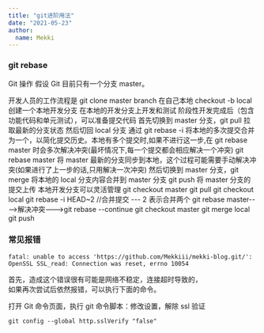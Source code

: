 ```yaml
---
title: "git进阶用法"
date: "2021-05-23"
author:
  name: Mekki
---
```


### git rebase

Git 操作
假设 Git 目前只有一个分支 master。

开发人员的工作流程是
git clone master branch
在自己本地 checkout -b local 创建一个本地开发分支
在本地的开发分支上开发和测试
阶段性开发完成后（包含功能代码和单元测试），可以准备提交代码
首先切换到 master 分支，git pull 拉取最新的分支状态
然后切回 local 分支
通过 git rebase -i 将本地的多次提交合并为一个，以简化提交历史。本地有多个提交时,如果不进行这一步,在 git rebase master 时会多次解决冲突(最坏情况下,每一个提交都会相应解决一个冲突)
git rebase master 将 master 最新的分支同步到本地，这个过程可能需要手动解决冲突(如果进行了上一步的话,只用解决一次冲突)
然后切换到 master 分支，git merge 将本地的 local 分支内容合并到 master 分支
git push 将 master 分支的提交上传
本地开发分支可以灵活管理
git checkout master
git pull
git checkout local
git rebase -i HEAD~2 //合并提交 --- 2 表示合并两个
git rebase master---->解决冲突--->git rebase --continue
git checkout master
git merge local
git push

### 常见报错

```
fatal: unable to access 'https://github.com/Mekkiii/mekki-blog.git/': OpenSSL SSL_read: Connection was reset, errno 10054
```

首先，造成这个错误很有可能是网络不稳定，连接超时导致的，<br>
如果再次尝试后依然报错，可以执行下面的命令。

打开 Git 命令页面，执行 git 命令脚本：修改设置，解除 ssl 验证

```
git config --global http.sslVerify "false"
```

###
